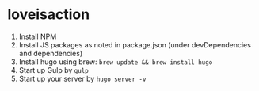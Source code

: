 # loveisaction

1. Install NPM
2. Install JS packages as noted in package.json (under devDependencies and dependencies)
3. Install hugo using brew: ```brew update && brew install hugo```
4. Start up Gulp by `gulp`
5. Start up your server by `hugo server -v`
